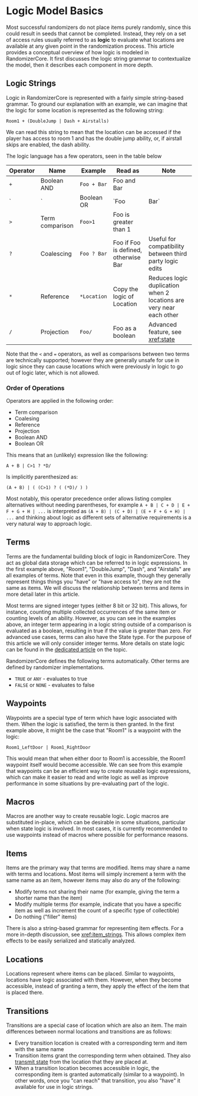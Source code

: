 # Logic Model Basics

Most successful randomizers do not place items purely randomly, since this could result in seeds that cannot be
completed. Instead, they rely on a set of access rules usually referred to as **logic** to evaluate what locations
are available at any given point in the randomization process. This article provides a conceptual overview of how 
logic is modeled in RandomizerCore. It first discusses the logic string grammar to contextualize the model, then
it describes each component in more depth.

## Logic Strings

Logic in RandomizerCore is represented with a fairly simple string-based grammar. To ground our explanation with
an example, we can imagine that the logic for some location is represented as the following string:

```text
Room1 + (DoubleJump | Dash + Airstalls)
```

We can read this string to mean that the location can be accessed if the player has access to room 1 and has the
double jump ability, or, if airstall skips are enabled, the dash ability.

The logic language has a few operators, seen in the table below

| Operator | Name | Example | Read as | Note |
| --- | --- | --- | --- | --- |
| `+` | Boolean AND | `Foo + Bar` | Foo and Bar | |
| `|` | Boolean OR | `Foo | Bar` | Foo or Bar | |
| `>` | Term comparison | `Foo>1` | Foo is greater than 1 | |
| `?` | Coalescing | `Foo ? Bar` | Foo if Foo is defined, otherwise Bar | Useful for compatibility between third party logic edits |
| `*` | Reference | `*Location` | Copy the logic of Location | Reduces logic duplication when 2 locations are very near each other |
| `/` | Projection | `Foo/` | Foo as a boolean | Advanced feature, see <xref:state> |

Note that the `<` and `=` operators, as well as comparisons between two terms are technically supported; however
they are generally unsafe for use in logic since they can cause locations which were previously in logic to go out
of logic later, which is not allowed.

### Order of Operations

Operators are applied in the following order:

* Term comparison
* Coalesing
* Reference
* Projection
* Boolean AND
* Boolean OR

This means that an (unlikely) expression like the following:

```text
A + B | C>1 ? *D/
```

Is implicitly parenthesized as:
```text
(A + B) | ( (C>1) ? ( (*D)/ ) )
```

Most notably, this operator precedence order allows listing complex alternatives without needing parentheses, for
example `A + B | C + D | E + F + G + H | ...` is interpreted as `(A + B) | (C + D) | (E + F + G + H) | ...` and
thinking about logic as different sets of alternative requirements is a very natural way to approach logic.

## Terms

Terms are the fundamental building block of logic in RandomizerCore. They act as global data storage
which can be referred to in logic expressions. In the first example above, "Room1", "DoubleJump", "Dash", and
"Airstalls" are all examples of terms. Note that even in this example, though they generally represent things
things you "have" or "have access to", they are not the same as items. We will discuss the relationship between 
terms and items in more detail later in this article.

Most terms are signed integer types (either 8 bit or 32 bit). This allows, for instance, counting multiple
collected occurrences of the same item or counting levels of an ability. However, as you can see in the examples
above, an integer term appearing in a logic string outside of a comparison is evaluated as a boolean, resulting
in true if the value is greater than zero. For advanced use cases, terms can also have the State type. For the
purpose of this article we will only consider integer terms. More details on state logic can be found in the
[dedicated article](xref:state) on the topic.

RandomizerCore defines the following terms automatically. Other terms are defined by randomizer implementations.
* `TRUE` or `ANY` - evaluates to true
* `FALSE` or `NONE` - evaluates to false

## Waypoints

Waypoints are a special type of term which have logic associated with them. When the logic is satisfied, the term
is then granted. In the first example above, it might be the case that "Room1" is a waypoint with the logic:

```text
Room1_LeftDoor | Room1_RightDoor
```

This would mean that when either door to Room1 is accessible, the Room1 waypoint itself would become accessible.
We can see from this example that waypoints can be an efficient way to create reusable logic expressions, which
can make it easier to read and write logic as well as improve performance in some situations by pre-evaluating
part of the logic.

## Macros

Macros are another way to create reusable logic. Logic macros are substituted in-place, which can be desirable
in some situations, particular when state logic is involved. In most cases, it is currently recommended to use
waypoints instead of macros where possible for performance reasons.

## Items

Items are the primary way that terms are modified. Items may share a name with terms and locations. Most items
will simply increment a term with the same name as an item, however items may also do any of the following:
* Modify terms not sharing their name (for example, giving the term a shorter name than the item)
* Modify multiple terms (for example, indicate that you have a specific item as well as increment the count
  of a specific type of collectible)
* Do nothing ("filler" items)

There is also a string-based grammar for representing item effects. For a more in-depth discussion, see
<xref:item_strings>. This allows complex item effects to be easily serialized and statically analyzed.

## Locations

Locations represent where items can be placed. Similar to waypoints, locations have logic associated with them.
However, when they become accessible, instead of granting a term, they apply the effect of the item that is placed
there.

## Transitions

Transitions are a special case of location which are also an item. The main differences between normal locations
and transitions are as follows:
* Every transition location is created with a corresponding term and item with the same name
* Transition items grant the corresponding term when obtained. They also [transmit state](xref:state) from the
  location that they are placed at.
* When a transition location becomes accessible in logic, the corresponding item is granted automatically (similar
  to a waypoint). In other words, once you "can reach" that transition, you also "have" it available for use in
  logic strings.